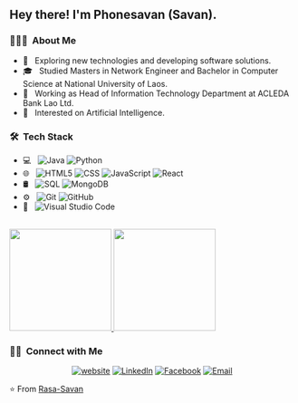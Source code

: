 <h2> Hey there! I'm Phonesavan (Savan).</h2>

<h3> 👨🏻‍💻 &nbsp;About Me </h3>

- 🤔 &nbsp; Exploring new technologies and developing software solutions.
- 🎓 &nbsp; Studied Masters in Network Engineer and Bachelor in Computer Science at National University of Laos.
- 💼 &nbsp; Working as Head of Information Technology Department at ACLEDA Bank Lao Ltd.
- 🌱 &nbsp; Interested on Artificial Intelligence.

<h3> 🛠 &nbsp;Tech Stack</h3>

- 💻 &nbsp;
  ![Java](https://img.shields.io/badge/-Java-333333?style=flat&logo=Java)
  ![Python](https://img.shields.io/badge/-Python-333333?style=flat&logo=Python)
- 🌐 &nbsp;
  ![HTML5](https://img.shields.io/badge/-HTML5-333333?style=flat&logo=HTML5)
  ![CSS](https://img.shields.io/badge/-CSS-333333?style=flat&logo=CSS3&logoColor=1572B6)
  ![JavaScript](https://img.shields.io/badge/-JavaScript-333333?style=flat&logo=javascript)
  ![React](https://img.shields.io/badge/-React-333333?style=flat&logo=react)
- 🛢 &nbsp;
  ![SQL](https://img.shields.io/badge/-MySQL-333333?style=flat&logo=mysql)
  ![MongoDB](https://img.shields.io/badge/-MongoDB-333333?style=flat&logo=mongodb)
- ⚙️ &nbsp;
  ![Git](https://img.shields.io/badge/-Git-333333?style=flat&logo=git)
  ![GitHub](https://img.shields.io/badge/-GitHub-333333?style=flat&logo=github)
- 🔧 &nbsp;
  ![Visual Studio Code](https://img.shields.io/badge/-Visual%20Studio%20Code-333333?style=flat&logo=visual-studio-code&logoColor=007ACC)

<br/>

<a href="https://github.com/Rasa-Savan">
  <img height="180em" src="https://github-readme-stats.vercel.app/api?username=Rasa-Savan&theme=buefy&show_icons=true" />
  <img height="180em" src="https://github-readme-stats.vercel.app/api/top-langs/?username=Rasa-Savan&theme=buefy&layout=compact" />
</a>

<br/>

<h3> 🤝🏻 &nbsp;Connect with Me </h3>

<p align="center">
<a href="https://www.savan-npr.com/"><img alt="website" src="https://img.shields.io/badge/Website-www.savan--npr.com-blue?style=flat-square&logo=google-chrome"></a>
<a href="https://www.linkedin.com/in/phonesavan-rasabandith-5a63b155/"><img alt="LinkedIn" src="https://img.shields.io/badge/LinkedIn-Phonesavan%20Rasabandith-blue?style=flat-square&logo=linkedin"></a>
<a href="https://www.facebook.com/nprsoso/"><img alt="Facebook" src="https://img.shields.io/badge/Facebook-P'Bandith%20Npr-blue?style=flat-square&logo=facebook"></a>
<a href="mailto:savanbandith@gmail.com"><img alt="Email" src="https://img.shields.io/badge/Email-savanbandith@gmail.com-blue?style=flat-square&logo=gmail"></a>
</p>

⭐️ From [Rasa-Savan](https://github.com/Rasa-Savan)
